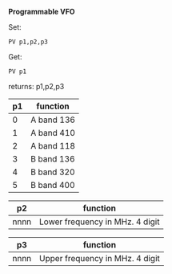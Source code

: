 __Programmable VFO__

Set:

	PV p1,p2,p3

Get:

	PV p1

returns: p1,p2,p3

|p1|function|
|---|---|
|0|A band 136
|1|A band 410
|2|A band 118
|3|B band 136
|4|B band 320
|5|B band 400

|p2|function|
|---|---|
|nnnn|Lower frequency in MHz. 4 digit

|p3|function|
|---|---|
|nnnn|Upper frequency in MHz. 4 digit
